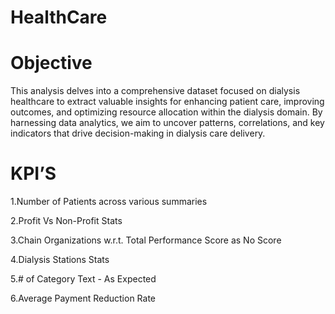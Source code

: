 # HealthCare

# Objective

This analysis delves into a comprehensive dataset focused on dialysis healthcare to extract valuable insights for enhancing patient care, improving outcomes, and optimizing resource allocation within the dialysis domain. By harnessing data analytics, we aim to uncover patterns, correlations, and key indicators that drive decision-making in dialysis care delivery.

# KPI’S

1.Number of Patients across various summaries

2.Profit Vs Non-Profit Stats

3.Chain Organizations w.r.t. Total Performance Score as No Score

4.Dialysis Stations Stats

5.# of Category Text  - As Expected

6.Average Payment Reduction Rate
